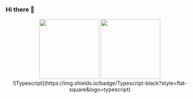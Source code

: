 ### Hi there 👋

<!--
**Eduardofp17/Eduardofp17** is a ✨ _special_ ✨ repository because its `README.md` (this file) appears on your GitHub profile.
-->

<div align ="center">
    <img height="160em" src="https://github-readme-stats.vercel.app/api?username=Eduardofp17&show_icons=true&theme=dark"/>
    <img height="160em" src="https://github-readme-stats.vercel.app/api/top-langs/?username=Eduardofp17&layout=compact&theme=dark"/>
  </div>

<div align="center" >
   ![Typescript](https://img.shields.io/badge/Typescript-black?style=flat-square&logo=typescript)
</div>

